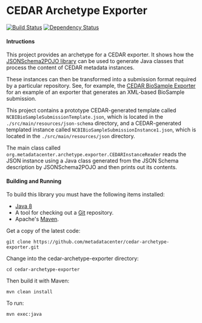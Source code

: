 CEDAR Archetype Exporter
========================

[![Build Status](https://travis-ci.org/metadatacenter/cedar-archetype-exporter.svg?branch=develop)](https://travis-ci.org/metadatacenter/cedar-archetype-exporter)
[![Dependency Status](https://www.versioneye.com/user/projects/57106488fcd19a0039f16fbf/badge.svg?style=flat)](https://www.versioneye.com/user/projects/57106488fcd19a0039f16fbf)

#### Intructions

This project provides an archetype for a CEDAR exporter. It shows how
the [JSONSchema2POJO library](http://www.jsonschema2pojo.org/) can be used to generate
Java classes that process the content of CEDAR metadata instances.

These instances can then be transformed into a submission format required by a particular
repository.  See, for example, the [CEDAR BioSample Exporter](https://github.com/metadatacenter/biosample-exporter) for an example
of an exporter that generates an XML-based BioSample submission.

This project contains a prototype CEDAR-generated template called ```NCBIBioSampleSubmissionTemplate.json```,
which is located in the ```./src/main/resources/json-schema``` directory, and a CEDAR-generated
templated instance called ```NCBIBioSampleSubmissionInstance1.json```, which is located
in the ```./src/main/resources/json``` directory.

The main class called ```org.metadatacenter.archetype.exporter.CEDARInstanceReader``` reads the JSON
instance using a Java class generated from the JSON Schema description by JSONSchema2POJO and
then prints out its contents.

#### Building and Running

To build this library you must have the following items installed:

+ [Java 8](http://www.oracle.com/technetwork/java/javase/downloads/index.html)
+ A tool for checking out a [Git](http://git-scm.com/) repository.
+ Apache's [Maven](http://maven.apache.org/index.html).

Get a copy of the latest code:

    git clone https://github.com/metadatacenter/cedar-archetype-exporter.git

Change into the cedar-archetype-exporter directory:

    cd cedar-archetype-exporter 

Then build it with Maven:

    mvn clean install

To run:

    mvn exec:java

